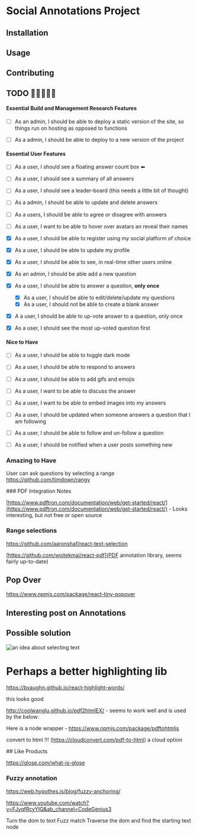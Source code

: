 # Social Annotations Project 


## Installation

## Usage

## Contributing


## TODO  👷👷👷👷👷

#### Essential Build and Management Research Features 

- [ ]  As an admin, I should be able to deploy a static version of the site, so things run on hosting as opposed to functions
- [ ] As a admin, I should be able to deploy to a new version of the project


#### Essential User Features

- [ ] As a user, I should see a floating answer count box   ⬅ 
- [ ]  As a user, I should see a summary of all answers 
- [ ]  As a user, I should see a leader-board (this needs a little bit of thought)
- [ ]  As a admin, I should be able to update and delete answers
- [ ]  As a users, I should be able to agree or disagree with answers
- [ ]  As a user, I want to be able to hover over avatars an reveal their names
- [X] As a user, I should be able to register using my social platform of choice
- [X] As a user, I should be able to update my profile
- [X] As a user, I should be able to see, in real-time other users online


- [X]  As an admin, I should be able add a new question 
- [X]  As a user, I should be able to  answer a question, **only once**
    - [X] As a user, I should be able to edit/delete/update my questions 
    - [X] As a user, I should not be able to create a blank answer
- [X]  A a user, I should be able to up-vote answer to a question, only once 
- [X]  As a user, I should see the most up-voted question first
#### Nice to Have
- [ ]  As a user, I should be able to toggle dark mode
- [ ]  As a user, I should be able to respond to answers
- [ ]  As a user, I should be able to add gifs and emojis 
- [ ]  As a user, I want to be able to discuss the answer 
- [ ]  As a user, I want to be able to embed images into my answers
- [ ]  As a user, I should be updated when someone answers a question that I am following
- [ ]  As a user, I should be able to follow and un-follow a question
- [ ]  As a user, I should be notified when a user posts something new



### Amazing to Have

User can ask questions by selecting a range  https://github.com/timdown/rangy


### PDF Integration Notes 

[https://www.pdftron.com/documentation/web/get-started/react/](https://www.pdftron.com/documentation/web/get-started/react/) - Looks interesting, but not free or open source
### Range selections

https://github.com/aaronshaf/react-text-selection


[https://github.com/wojtekmaj/react-pdf](PDF annotation library, seems fairly up-to-date)

## Pop Over

https://www.npmjs.com/package/react-tiny-popover

## Interesting post on Annotations



## Possible solution 

![an idea about selecting text](https://github.com/timdown/rangy/issues/438)


# Perhaps a better highlighting lib
https://bvaughn.github.io/react-highlight-words/


this looks good 

http://coolwanglu.github.io/pdf2htmlEX/ - seems to work well and is used by the below:


Here is a node wrapper - https://www.npmjs.com/package/pdftohtmljs

convert to html !!! (https://cloudconvert.com/pdf-to-html) a cloud option

## Like Products

https://glose.com/what-is-glose


### Fuzzy annotation

https://web.hypothes.is/blog/fuzzy-anchoring/

https://www.youtube.com/watch?v=FJyqfRcyYIQ&ab_channel=CodeGenius3

Turn the dom to text 
Fuzz match 
Traverse the dom and find the starting text node 